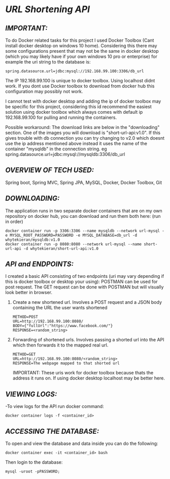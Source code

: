 # **_URL Shortening API_**

## **_IMPORTANT:_**
To do Docker related tasks for this project I used Docker Toolbox (Cant install docker desktop on windows 10 home). Considering this there may some configurations
present that may not be the same in docker desktop (which you may likely have if your own windows 10 pro or enterprise) for example the uri string to the database is:

```
spring.datasource.url=jdbc:mysql://192.168.99.100:3306/db_url
```

The IP 192.168.99.100 is unique to docker toolbox. Using localhost didnt work. If you dont use Docker toolbox to download from docker hub this configuration
may possibly not work. 
	
I cannot test with docker desktop and adding the ip of docker toolbox may be specific for this project, considering this id recommend the easiest solution using docker
toolbox which always comes with default ip 192.168.99.100 for pulling and running the containers.	
	
Possible workaround:
The download links are below in the "downloading" section. One of the images you will download is "short-url-api:v1.0". If this gives trouble with db connection you can 	 try changing to v2.0 which doesnt use the ip address mentioned above instead it uses the name of the container "mysqldb" in the connection string. 
eg spring.datasource.url=jdbc:mysql://mysqldb:3306/db_url

## **_OVERVIEW OF TECH USED:_**
Spring boot, Spring MVC, Spring JPA, MySQL, Docker, Docker Toolbox, Git

## **_DOWNLOADING:_**
The application runs in two separate docker containers that are on my own repository on docker hub, you can download and run them both here: (run in order)
	
```
docker container run -p 3306:3306 --name mysqldb --network url-mysql -e MYSQL_ROOT_PASSWORD=PASSWORD -e MYSQL_DATABASE=db_url -d whytekieran/mysqldb:v1.0
docker container run -p 8080:8080 --network url-mysql --name short-url-api -d whytekieran/short-url-api:v1.0
```
	
## **_API and ENDPOINTS:_**
I created a basic API consisting of two endpoints (uri may vary depending if this is docker toolbox or desktop your using):
POSTMAN can be used for post request. The GET request can be done with POSTMAN but will visually look better in browser.

1. Create a new shortened url. Involves a POST request and a JSON body containing the URL the user wants shortened
	
	```
	METHOD=POST
	URL=http://192.168.99.100:8080/
	BODY={"fullUrl":"https://www.facebook.com/"}
	RESPONSE=<random_string>
	```
	
2. Forwarding of shortened urls. Involves passing a shorted url into the API which then forwards it to the mapped real url.

	```
	METHOD=GET
	URL=http://192.168.99.100:8080/<random_string>
	RESPONSE=The webpage mapped to that shorted url
	```
	
	IMPORTANT: These uris work for docker toolbox because thats the address it runs on. If using docker desktop localhost may be better here.

## **_VIEWING LOGS:_**
-To view logs for the API run docker command: 

```
docker container logs -f <container_id>
```

## **_ACCESSING THE DATABASE:_**
To open and view the database and data inside you can do the following: 

```
docker container exec -it <container_id> bash
```

Then login to the database:

```
mysql -uroot -pPASSWORD;
```

